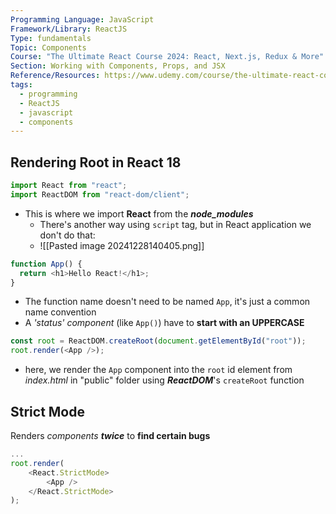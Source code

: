 ```yaml
---
Programming Language: JavaScript
Framework/Library: ReactJS
Type: fundamentals
Topic: Components
Course: "The Ultimate React Course 2024: React, Next.js, Redux & More"
Section: Working with Components, Props, and JSX
Reference/Resources: https://www.udemy.com/course/the-ultimate-react-course/
tags:
  - programming
  - ReactJS
  - javascript
  - components
---
```

## Rendering Root in React 18
```js
import React from "react";
import ReactDOM from "react-dom/client";
```
- This is where we import __React__ from the ___node_modules___
	- There's another way using `script` tag, but in React application we don't do that:
	- ![[Pasted image 20241228140405.png]]

```js
function App() {
  return <h1>Hello React!</h1>;
}
```
- The function name doesn't need to be named `App`, it's just a common name convention
- A _'status' component_ (like `App()`) have to __start with an UPPERCASE__

```js
const root = ReactDOM.createRoot(document.getElementById("root"));
root.render(<App />);
```
- here, we render the `App` component into the `root` id element from _index.html_ in "public" folder using ___ReactDOM___'s `createRoot` function

## Strict Mode
Renders _components_ ___twice___ to __find certain bugs__
```js
...
root.render(
	<React.StrictMode>
		<App />
	</React.StrictMode>
);
```
